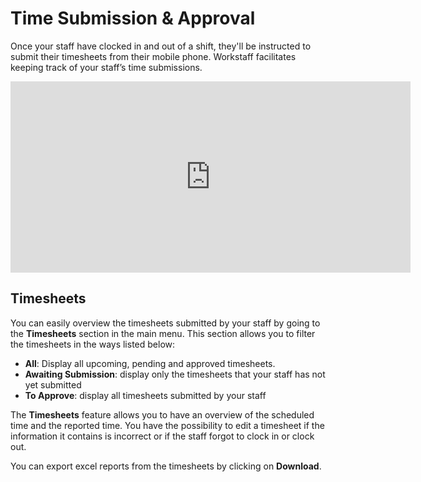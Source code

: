 # Time Submission & Approval

Once your staff have clocked in and out of a shift, they'll be instructed to submit their timesheets from their mobile phone. Workstaff facilitates keeping track of your staff’s time submissions.

<iframe width="640" height="306" src="https://www.loom.com/embed/20ed462f9e3c4cc6a809ef318fad8507" frameborder="0" webkitallowfullscreen mozallowfullscreen allowfullscreen></iframe>

## Timesheets 
You can easily overview the timesheets submitted by your staff by going to the **Timesheets** section in the main menu.
This section allows you to filter the timesheets in the ways listed below:
- **All**: Display all upcoming, pending and approved timesheets.
- **Awaiting Submission**: display only the timesheets that your staff has not yet submitted
- **To Approve**: display all timesheets submitted by your staff

The **Timesheets** feature allows you to have an overview of the scheduled time and the reported time.
You have the possibility to edit a timesheet if the information it contains is incorrect or if the staff forgot to clock in or clock out. 

You can export excel reports from the timesheets by clicking on **Download**. 

